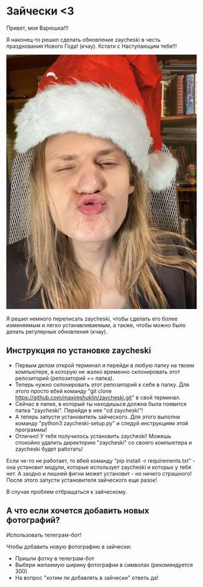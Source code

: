 # Зайчески <3

Привет, моя Варюшка!!!

Я наконец-то решил сделать обновление zaycheski в честь празднования Нового Года! (кчау). Кстати с Наступающим тебя!!!

![Kchauuu](./img/kiss.jpg)

Я решил немного переписать zaycheski, чтобы сделать его более изменяемым и легко устанавливаемым, а также, чтобы можно было делать регулярные обновления (кчау).


## Инструкция по установке zaycheski

- Первым делом открой терминал и перейди в любую папку на твоем компьютере, в которую не жалко временно склонировать этот репозиторий (репозиторий == папка).
- Теперь нужно склонировать этот репозиторий к себе в папку. Для этого просто вбей команду "git clone https://github.com/maximshuklin/zaycheski.git" в свой терминал.
- Сейчас в папке, в который ты находишься должна была появится папка "zaycheski". Перейди в нее "cd zaycheski"!
- А теперь запусти установитель зайческого. Для этого выполни команду "python3 zaycheski-setup.py" и следуй инструкциям этой программы!
- Отлично! У тебя получилось установить zaycheski! Можешь спокойно удалить директорию "zaycheski" со своего компьютера и zaycheski будет работать!

Если че-то не работает, то вбей команду "pip install -r requirements.txt" - она установит модули, которые использует zaycheski и которых у тебя нет. А заодно и лишней фигни может установит - но ничего страшного! После этого запусти установителя зайческого еще разок!

В случае проблем отбращаться к зайческому.

## А что если хочется добавить новых фотографий?

Использовать телеграм-бот!

Чтобы добавить новую фотографию в зайчески:

* Пришли фотку в телеграм-бот
* Выбери желаемую ширину фотографии в символах (рекомендуется 300)
* На вопрос "хотим ли добавлять в зайчески" ответь да!
